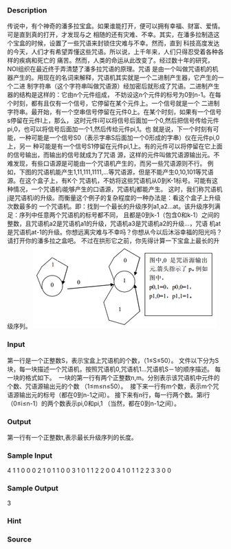 
### Description
传说中，有个神奇的潘多拉宝盒。如果谁能打开，便可以拥有幸福、财富、爱情。可是直到真的打开，才发现与之
相随的还有灾难、不幸。其实，在潘多拉制造这个宝盒的时候，设置了一些咒语来封锁住灾难与不幸。然而，直到
科技高度发达的今天，人们才有希望弄懂这些咒语。所以说，上千年来，人们只得忍受着各种各样的疾病和死亡的
痛苦。然而，人类的命运从此改变了。经过数十年的研究，NOI组织在最近终于弄清楚了潘多拉咒语的原理。咒语
是由一个叫做咒语机的机器产生的。用现在的名词来解释，咒语机其实就是一个二进制产生器，它产生的一个二进
制字符串（这个字符串叫做咒语源）经加密后就形成了咒语。二进制产生器的结构是这样的：它由n个元件组成，
不妨设这n个元件的标号为0到n-1。在每个时刻，都有且仅有一个信号，它停留在某个元件上。一个信号就是一个
二进制字符串。最开始，有一个空串信号停留在元件0上。在某个时刻，如果有一个信号s停留在元件I上，那么，
这时元件i可以将信号后面加一个0,然后把信号传给元件pi,0，也可以将信号后面加一个1,然后传给元件pi,1。也
就是说，下一个时刻有可能，一种可能是一个信号S0（表示字串S后面加一个0形成的字串）仪在元件pi,0上，另一
种可能是有一个信号S1停留在元件pi,1上。有的元件可以将停留在它上面的信号输出，而输出的信号就成为了咒语
源，这样的元件叫做咒语源输出元。不难发现，有些口语源是可能由一个咒语机产生的，而另一些咒语源则不行。
例如，下图的咒语机能产生1,11,111,1111,...等咒语源，但是不能产生0,10,101等咒语源。在这个盒子上，有K个
咒语机，不妨将这些咒语机从0到K-1标号。可能有这种情况，一个咒语机i能够产生的口语源，咒语机j都能产生。
这时，我们称咒语机j是咒语机i的升级。而衡量这个例子的复杂程度的一种办法是：看这个盒子上升级次数最多的
一个咒语机。即：找到一个最长的升级序列a1,a2...at。该升级序列满足：序列中任意两个咒语机的标号都不同，
且都是0到k-1（包含0和k-1）之间的整数，且咒语机a2是咒语机a1的升级，咒语机a3是咒语机a2的升级...，咒语
机at是咒语机at-1的升级。你想远离灾难与不幸吗？你想从今以后沐浴幸福的阳光吗？请打开你的潘多拉之盒吧。
不过在拱形它之前，你先得计算一下宝盒上最长的升级序列。
![](/JudgeOnline/upload/201802/1(6).png)
### Input
第一行是一个正整数S，表示宝盒上咒语机的个数，（1≤S≤50）。
文件以下分为S块，每一块描述一个咒语机，按照咒语机0,咒语机1...咒语机S－1的顺序描述。
每一块的格式如下。 
一块的第一行有两个正整数n,m。分别表示该咒语机中元件的个数、咒语源输出元的个数
（1≤m≤n≤50）。 
接下来一行有m个数，表示m个咒语源输出元的标号（都在0到n-1之间）。
接下来有n行，每一行两个数。第i行（0≤i≤n-1）的两个数表示pi,0和pi,1
（当然，都在0到n-1之间）。
### Output
第一行有一个正整数t,表示最长升级序列的长度。
### Sample Input
4
1 1
0
0 0
2 1
0
1 1
0 0
3 1
0
1 1
2 2
0 0
4 1
0
1 1
2 2
3 3
0 0
### Sample Output
3
### Hint

### Source
